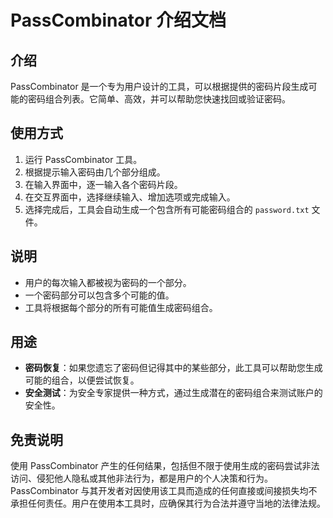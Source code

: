 # PassCombinator 介绍文档

## 介绍
PassCombinator 是一个专为用户设计的工具，可以根据提供的密码片段生成可能的密码组合列表。它简单、高效，并可以帮助您快速找回或验证密码。

## 使用方式

1. 运行 PassCombinator 工具。
2. 根据提示输入密码由几个部分组成。
3. 在输入界面中，逐一输入各个密码片段。
4. 在交互界面中，选择继续输入、增加选项或完成输入。
5. 选择完成后，工具会自动生成一个包含所有可能密码组合的 `password.txt` 文件。

## 说明

- 用户的每次输入都被视为密码的一个部分。
- 一个密码部分可以包含多个可能的值。
- 工具将根据每个部分的所有可能值生成密码组合。

## 用途

- **密码恢复**：如果您遗忘了密码但记得其中的某些部分，此工具可以帮助您生成可能的组合，以便尝试恢复。
- **安全测试**：为安全专家提供一种方式，通过生成潜在的密码组合来测试账户的安全性。

## 免责说明

使用 PassCombinator 产生的任何结果，包括但不限于使用生成的密码尝试非法访问、侵犯他人隐私或其他非法行为，都是用户的个人决策和行为。PassCombinator 与其开发者对因使用该工具而造成的任何直接或间接损失均不承担任何责任。用户在使用本工具时，应确保其行为合法并遵守当地的法律法规。
